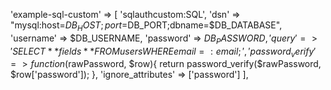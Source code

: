 'example-sql-custom' => [
        'sqlauthcustom:SQL',
        'dsn' => "mysql:host=$DB_HOST;port=$DB_PORT;dbname=$DB_DATABASE",
        'username' => $DB_USERNAME,
        'password' => $DB_PASSWORD,
        'query' => 'SELECT **fields** FROM users WHERE email = :email;',
        'password_verify' => function($rawPassword, $row){
            return password_verify($rawPassword, $row['password']);
        },
        'ignore_attributes' => ['password']
],
